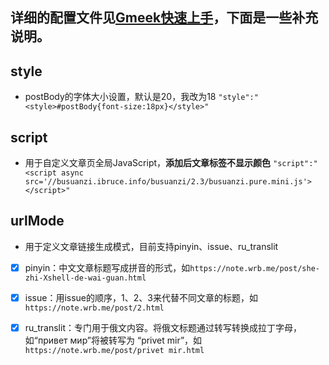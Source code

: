## 详细的配置文件见[Gmeek快速上手](https://blog.meekdai.com/post/Gmeek-kuai-su-shang-shou.html)，下面是一些补充说明。
## style

- postBody的字体大小设置，默认是20，我改为18
`"style":"<style>#postBody{font-size:18px}</style>"`

## script

- 用于自定义文章页全局JavaScript，**添加后文章标签不显示颜色**
`"script":"<script async src='//busuanzi.ibruce.info/busuanzi/2.3/busuanzi.pure.mini.js'></script>"`

## urlMode

- 用于定义文章链接生成模式，目前支持pinyin、issue、ru_translit

- [x]  pinyin：中文文章标题写成拼音的形式，如`https://note.wrb.me/post/she-zhi-Xshell-de-wai-guan.html`
- [x]  issue：用issue的顺序，1、2、3来代替不同文章的标题，如`https://note.wrb.me/post/2.html`
- [x]  ru_translit：专门用于俄文内容。将俄文标题通过转写转换成拉丁字母，如“привет мир”将被转写为 “privet mir”，如`https://note.wrb.me/post/privet mir.html`


